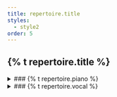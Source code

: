 ```yaml
---
title: repertoire.title
styles:
  - style2
order: 5
---
```


## {% t repertoire.title %}

<div class="row" markdown="block">
<div class="col-6 col-12-medium" markdown="block">
<details markdown="block">
<summary markdown="block">
### {% t repertoire.piano %}
</summary>

#### Arutiunian
- Suite for Clarinet, Violin and Piano

#### Bach
- English Suite No. 3 g-Moll: 1. Prelude
- WTK I No. 1 C-Dur
- WTK I No. 3 Cis-Dur
- WTK I No. 13 Fis-Dur
- WTK I No. 22 b-Moll
- WTK II No. 19 A-Dur

#### Beethoven
- Concerto No. 1 C-Dur op. 15
- Sonata No. 1 f-moll, op. 2 No. 1
- Sonata No. 8 c-Moll, op. 13
- Sonata No. 18 Es-Dur, op. 31 No. 3

#### Amy Beach
- Out of the Depths, op. 130
- Piano Trio in a minor, op. 150

#### Brahms
- 4 Ballades op. 10
- 3 Intermezzi op. 117
- 8 Klavierstücke op. 76
- Rhapsodie op. 79 No. 2 g-Moll

#### Chopin
- Ballade op. 23 No. 1 g-Moll
- Berceuse op. 57
- Etude op. 10 No. 12
- Etude op. 25 No. 1-3, 5
- Nocturne op. 27 No. 1 cis-Moll
- Nocturne op. 48 No. 1 c-Moll
- Scherzo No. 2 b-moll, op. 31
- Sonata No. 3 h-Moll, op. 58
- Prelude Op. 45 cis-Moll

#### Debussy
- 2 Arabesques L. 66
- Violin Sonata g-moll L. 140

#### Dvořák
- Trio op. 90 „Dumky”

#### Grieg
- Concerto op. 16 a-moll

#### Liszt
- 3 Etudes de Concert S. 144 No. 1 & 3
- Venezia e Napoli S. 162

#### Milhaud
- Suite for Clarinet, Violin and Piano

#### Mozart
- Concerto No. 9 Es-Dur K. 271
- Concerto No. 17 G-Dur K. 453
- Concerto No. 20 d-moll K. 466
- Sonata F-Dur K. 332
- Sonata C-Dur K. 330

#### Prokofiev
- Sonata d-Moll op. 14

#### Rachmaninov
- Concerto No. 2 c-moll op. 18
- Suite No. 1 for 2 Pianos op. 5
- 6 Morceaux for Piano 4-Hands op. 11 No. 1
- Etude-Tableaux op. 39 No. 5 es-Moll
- Prelude op. 23 No. 4
- Prelude op. 32 No. 12

#### Ravel
- Valses Nobles et Sentimentales M. 61
- Rapsodie Espagnole M. 54 No. 1-2

#### Schönberg
- 6 kleine Klavierstücke op. 19

#### Schubert
- Impromptus op. 90 No. 1, 4
- Sonata G-Dur, D 894

#### Schumann
- Arabesque op. 18
- Faschingsschwank aus Wien op. 26

#### Scriabin
- Sonata No. 4
- Etude op. 8 No. 2

#### Tchaikovsky
- Dumka op. 59
</details>

</div>
<div class="col-6 col-12-medium" markdown="block">
<details markdown="block">
<summary markdown="block">
### {% t repertoire.vocal %}
</summary>

#### Bach
- St Matthew Passion, BWV 244:
  - Aria „Mache dich mein Herze rein”
  - Aria „Gebt mir meinen Jesum wieder“
- Christmas Oratorio, BWV 248:
  - „Großer Herr und starker König“

#### Brahms
- Vier ernste Gesänge op. 121
- „Nicht mehr zu dir zu gehen“, op. 32 No. 1
- „Alte Liebe“, „Sommerfäden“, op. 72 No. 1, 2

#### Beethoven
- from Fidelio: ”Hat man nicht auch Gold beineben”

#### L. Boulanger
- „Dans l‘immense tristesse“

#### Carlisle Floyd
- Aria "I'm a lonely man Susannah"

#### Grieg
- „Ved rondane“, op. 33

#### Händel
- Messiah, Rezitativo and Aria „For Behold, Darkness...The People that walked in Darkness”
- Theodora, “Racks, gibbets, sword and fire”

#### Haydn
- Jahreszeiten Hob XXI:3: Recitativo and Aria “Von dürrem Oste“ and „Erblicke hier betörter Mensch“

#### F. Hensel
- „Dämmrung senkte sich von oben“

#### Mozart
- Aria „Notte giorno faticar”
- Aria „Non piu andrai”
- Aria „Ho capito, signor si”
- Aria „La ci darem la mano”
- Concert aria „Mentre ti lascio figlia“
- Zauberflöte (Sarastro)

#### Mendelssohn
- Elijah op. 70: Aria „Es ist genug”

#### Schubert
- Winterreise D. 913
- 3 Gesänge op. 83
- Schwanengesang D. 957 No. 4, 5, 11, 13
- Der Wanderer D. 493
- Der Wanderer an den Mond D. 870
- Wanderers Nachtlied D. 224
- Auf der Donau D. 553
- Die Mainacht D. 194
- Fahrt zum Hades D. 526
- Am Tage aller Seelen D. 343

#### Schumann
- Dichterliebe op. 48

#### Sibelius
- “Come away, death” op.60 No. 1

#### Strauß
- from "Die schweigsame Frau": "Wie schön ist doch die Musik"

#### Ralph Vaughan Williams
- Songs of Travel

#### Verdi
- from "Simon Boccanegra": Il lacerato spirito

#### Hugo Wolf
- Michelangelo-Lieder
</details>
</div>
</div>